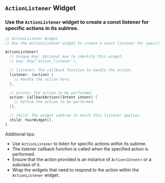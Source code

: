 ## `ActionListener` Widget
### Use the `ActionListener` widget to create a const listener for specific actions in its subtree.

```dart
// ActionListener Widget
// Use the ActionListener widget to create a const listener for specific actions in its subtree.

ActionListener(
  // Unique Key: Optional key to identify this widget.
  // key: Key('action_listener'),

  // listener: The callback function to handle the action.
  listener: (action) {
    // Handle the action here.
  },

  // action: The action to be performed.
  action: CallbackAction((Intent intent) {
    // Define the action to be performed.
  }),

  // child: The widget subtree to which this listener applies.
  child: YourWidget(),
)
```

Additional tips:
- Use `ActionListener` to listen for specific actions within its subtree.
- The listener callback function is called when the specified action is performed.
- Ensure that the action provided is an instance of `Action<Intent>` or a subclass of it.
- Wrap the widgets that need to respond to the action within the `ActionListener` widget.
